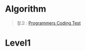 # Algorithm
> 참고 : [Programmers Coding Test](https://programmers.co.kr/learn/challenges?tab=all_challenges)

# Level1    
